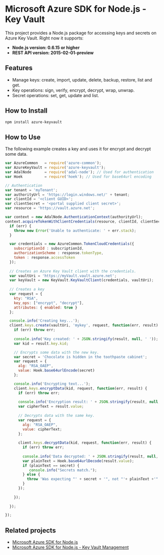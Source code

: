 # Microsoft Azure SDK for Node.js - Key Vault

This project provides a Node.js package for accessing keys and secrets on Azure Key Vault. Right now it supports:
- **Node.js version: 0.6.15 or higher**
- **REST API version: 2015-02-01-preview**

## Features

- Manage keys: create, import, update, delete, backup, restore, list and get.
- Key operations: sign, verify, encrypt, decrypt, wrap, unwrap.
- Secret operations: set, get, update and list.

## How to Install

```bash
npm install azure-keyvault
```

## How to Use

The following example creates a key and uses it for encrypt and decrypt some data.

```javascript
var AzureCommon   = require('azure-common');
var AzureKeyVault = require('azure-keyvault');
var AdalNode      = require('adal-node'); // Used for authentication
var Hoek          = require('hoek'); // Used for base64url encoding

// Authentication
var tenant = 'myTenant';
var authorityUrl = 'https://login.windows.net/' + tenant;
var clientId = '<client GUID>';
var clientSecret = '<portal supplied client secret>';
var resource = 'https://vault.azure.net';

var context = new AdalNode.AuthenticationContext(authorityUrl);
context.acquireTokenWithClientCredentials(resource, clientId, clientSecret, function(err, tokenResponse) {
  if (err) {
    throw new Error('Unable to authenticate: ' + err.stack);
  }

  var credentials = new AzureCommon.TokenCloudCredentials({
    subscriptionId : subscriptionId,
    authorizationScheme : response.tokenType,
    token : response.accessToken
  });
  
  // Creates an Azure Key Vault client with the credentials.
  var vaultUri = 'https://myVault.vault.azure.net';
  var keyVault = new KeyVault.KeyVaultClient(credentials, vaultUri);
  
  // Creates a key
  var request = {
    kty: "RSA",
    key_ops: ["encrypt", "decrypt"],
    attributes: { enabled: true }
  };

  console.info('Creating key...');
  client.keys.create(vaultUri, 'mykey', request, function(err, result) {
    if (err) throw err;
    
    console.info('Key created: ' + JSON.stringify(result, null, ' '));
    var kid = result.key.kid;

    // Encrypts some data with the new key.
    var secret = 'Chocolate is hidden in the toothpaste cabinet';
    var request = {
      alg: "RSA_OAEP",
      value: Hoek.base64urlEncode(secret)
    };

    console.info('Encrypting text...');
    client.keys.encryptData(kid, request, function(err, result) {
      if (err) throw err;
      
      console.info('Encryption result: ' + JSON.stringify(result, null, ' '));
      var cipherText = result.value;
      
      // Decrypts data with the same key.
      var request = {
        alg: "RSA_OAEP",
        value: cipherText;
      };
      
      client.keys.decryptData(kid, request, function(err, result) {
        if (err) throw err;
        
        console.info('Data decrypted: ' + JSON.stringify(result, null, ' '));
        var plainText = Hoek.base64urlDecode(result.value);
        if (plainText == secret) {
           console.info("Secrets match.");
        } else {
          throw 'Was expecting "' + secret + '", not "'+ plainText +'".';
        }
      });
        
    });
    
  });

});
```

## Related projects

- [Microsoft Azure SDK for Node.js](https://github.com/WindowsAzure/azure-sdk-for-node)
- [Microsoft Azure SDK for Node.js - Key Vault Management](https://github.com/WindowsAzure/azure-mgmt-keyvault-for-node)
